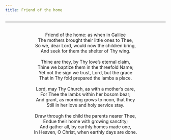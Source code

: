 ```yaml
---
title: Friend of the home
---
```


---
<center>
<br/>
Friend of the home: as when in Galilee<br/>
The mothers brought their little ones to Thee,<br/>
So we, dear Lord, would now the children bring,<br/>
And seek for them the shelter of Thy wing.<br/>
<br/>
Thine are they, by Thy love’s eternal claim,<br/>
Thine we baptize them in the threefold Name;<br/>
Yet not the sign we trust, Lord, but the grace<br/>
That in Thy fold prepared the lambs a place.<br/>
<br/>
Lord, may Thy Church, as with a mother’s care,<br/>
For Thee the lambs within her bosom bear;<br/>
And grant, as morning grows to noon, that they<br/>
Still in her love and holy service stay.<br/>
<br/>
Draw through the child the parents nearer Thee,<br/>
Endue their home with growing sanctity;<br/>
And gather all, by earthly homes made one,<br/>
In Heaven, O Christ, when earthly days are done.<br/>

</center>